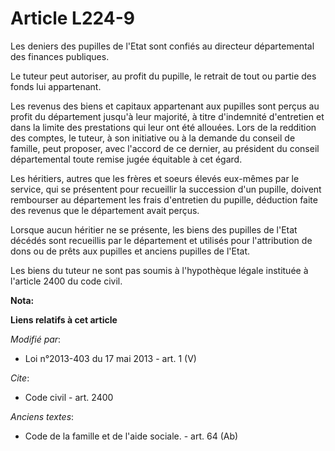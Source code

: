 # Article L224-9

Les deniers des pupilles de l'Etat sont confiés au directeur départemental des finances publiques. 

Le tuteur peut autoriser, au profit du pupille, le retrait de tout ou partie des fonds lui appartenant. 

Les revenus des biens et capitaux appartenant aux pupilles sont perçus au profit du département jusqu'à leur majorité, à
titre d'indemnité d'entretien et dans la limite des prestations qui leur ont été allouées. Lors de la reddition des comptes,
le tuteur, à son initiative ou à la demande du conseil de famille, peut proposer, avec l'accord de ce dernier, au président
du conseil départemental toute remise jugée équitable à cet égard. 

Les héritiers, autres que les frères et soeurs élevés eux-mêmes par le service, qui se présentent pour recueillir la
succession d'un pupille, doivent rembourser au département les frais d'entretien du pupille, déduction faite des revenus que
le département avait perçus. 

Lorsque aucun héritier ne se présente, les biens des pupilles de l'Etat décédés sont recueillis par le département et
utilisés pour l'attribution de dons ou de prêts aux pupilles et anciens pupilles de l'Etat. 

Les biens du tuteur ne sont pas soumis à l'hypothèque légale instituée à l'article 2400 du code civil.

**Nota:**



**Liens relatifs à cet article**

_Modifié par_:

  - Loi n°2013-403 du 17 mai 2013 - art. 1 (V)

_Cite_:

  - Code civil - art. 2400

_Anciens textes_:

  - Code de la famille et de l'aide sociale. - art. 64 (Ab)
